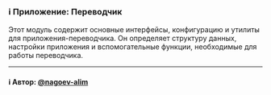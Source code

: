 ### ℹ️ Приложение: Переводчик

Этот модуль содержит основные интерфейсы, конфигурацию и утилиты для приложения-переводчика.
Он определяет структуру данных, настройки приложения и вспомогательные функции,
необходимые для работы переводчика.

-----
#### ℹ️ Автор: [@nagoev-alim](https://github.com/nagoev-alim)

